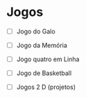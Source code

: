 # Jogos
- [ ] Jogo do Galo
- [ ] Jogo da Memória
- [ ] Jogo quatro em Linha
- [ ] Jogo de Basketball
- [ ] Jogos 2 D (projetos)

